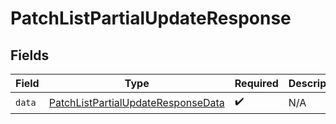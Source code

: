 # PatchListPartialUpdateResponse


## Fields

| Field                                                                                               | Type                                                                                                | Required                                                                                            | Description                                                                                         |
| --------------------------------------------------------------------------------------------------- | --------------------------------------------------------------------------------------------------- | --------------------------------------------------------------------------------------------------- | --------------------------------------------------------------------------------------------------- |
| `data`                                                                                              | [PatchListPartialUpdateResponseData](../../models/components/PatchListPartialUpdateResponseData.md) | :heavy_check_mark:                                                                                  | N/A                                                                                                 |